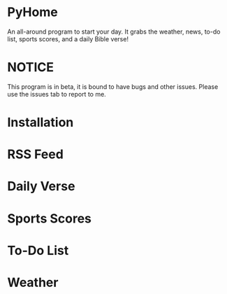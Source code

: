 # PyHome
An all-around program to start your day. It grabs the weather, news, to-do list, sports scores, and a daily Bible verse!

# NOTICE 
This program is in beta, it is bound to have bugs and other issues. Please use the issues tab to report to me.

# Installation

# RSS Feed

# Daily Verse

# Sports Scores

# To-Do List

# Weather
